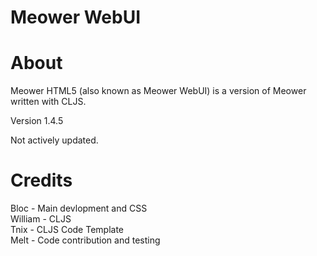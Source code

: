 # Meower WebUI

# About
Meower HTML5 (also known as Meower WebUI) is a version of Meower written with CLJS.

Version 1.4.5

Not actively updated.

# Credits
Bloc - Main devlopment and CSS  
William - CLJS  
Tnix - CLJS Code Template  
Melt - Code contribution and testing
